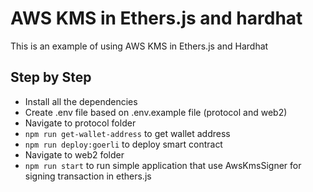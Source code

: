 # AWS KMS in Ethers.js and hardhat

This is an example of using AWS KMS in Ethers.js and Hardhat

## Step by Step

- Install all the dependencies
- Create .env file based on .env.example file (protocol and web2)
- Navigate to protocol folder
- `npm run get-wallet-address` to get wallet address
- `npm run deploy:goerli` to deploy smart contract
- Navigate to web2 folder
- `npm run start` to run simple application that use AwsKmsSigner for signing transaction in ethers.js
